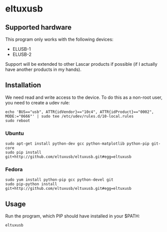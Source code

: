 # eltuxusb

## Supported hardware

This program only works with the following devices:

 * ELUSB-1 
 * ELUSB-2

Support will be extended to other Lascar products if possible (if I actually have another products in my hands).

## Installation

We need read and write access to the device. To do this as a non-root user, you need to create a udev rule:

    echo 'BUS=="usb", ATTR{idVendor}=="10c4", ATTR{idProduct}=="0002", MODE:="0666"' | sudo tee /etc/udev/rules.d/10-local.rules
    sudo reboot

### Ubuntu

    sudo apt-get install python-dev gcc python-matplotlib python-pip git-core
    sudo pip install git+http://github.com/eltuxusb/eltuxusb.git#egg=eltuxusb

### Fedora

    sudo yum install python-pip gcc python-devel git
    sudo pip-python install git+http://github.com/eltuxusb/eltuxusb.git#egg=eltuxusb

## Usage

Run the program, which PIP should have installed in your $PATH:

    eltuxusb

